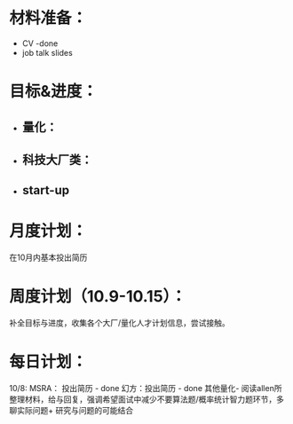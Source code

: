 
# 材料准备：
- CV -done
- job talk slides 


# 目标&进度：


- ## 量化：




- ## 科技大厂类：



- ## start-up


# 月度计划：
在10月内基本投出简历

# 周度计划（10.9-10.15）：

补全目标与进度，收集各个大厂/量化人才计划信息，尝试接触。

# 每日计划：

10/8: 
MSRA： 投出简历 - done
幻方：投出简历 - done
其他量化- 阅读allen所整理材料，给与回复，强调希望面试中减少不要算法题/概率统计智力题环节，多聊实际问题+ 研究与问题的可能结合



